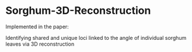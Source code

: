 # Sorghum-3D-Reconstruction

Implemented in the paper:

Identifying shared and unique loci linked to the angle of individual sorghum leaves via 3D reconstruction


